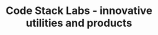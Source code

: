 ---
layout: default
title: Code Stack Labs - innovative utilities and products
caption: Labs
description: Useful utilities
sitemap: false
search: false
---